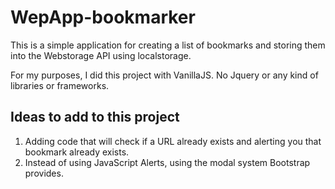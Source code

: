 # WepApp-bookmarker
This is a simple application for creating a list of bookmarks and storing them into the Webstorage API using localstorage.

For my purposes, I did this project with VanillaJS. No Jquery or any kind of libraries or frameworks. 

## Ideas to add to this project
1. Adding code that will check if a URL already exists and alerting you that bookmark already exists.
2. Instead of using JavaScript Alerts, using the modal system Bootstrap provides.
